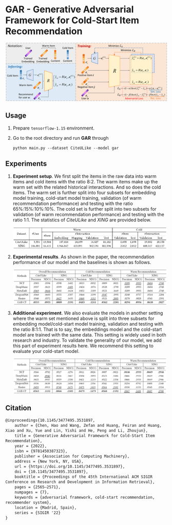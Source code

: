 # GAR - Generative Adversarial Framework for Cold-Start Item Recommendation
![GAR Framework](figure/framework.svg)

## Usage

1. Prepare `tensorflow-1.15` environment. 

2. Go to the root directory and run **GAR** through
   
      ```
     python main.py --dataset CiteULike --model gar
      ```
      
## Experiments

1. **Experiment setup**. We first split the items in the raw data into warm items and cold items with the ratio 8:2. The warm items make up the warm set with the related historical interactions. And so does the cold items. The warm set is further split into four subsets for embedding model training, cold-start model training, validation (of warm recommendation performance) and testing with the ratio 65%:15%:10%:10%. The cold set is further split into two subsets for validation (of warm recommendation performance) and testing with the ratio 1:1.
The statistics of *CiteULike* and *XING* are provided below.

    ![data](figure/data.png)

2. **Experimental results**. As shown in the paper, the recommendation performance of our model and the baselines is shown as follows.

    ![results](figure/experiment.png)

3. **Additional experiment**. We also evaluate the models in another setting where the warm set mentioned above is split into three subsets for embedding model/cold-start model training, validation and testing with the ratio 8:1:1. That is to say, the embeddings model and the cold-start model are trained with the same data. This setting is widely used in both research and industry. To validate the generality of our model, we add this part of experiment results here. We recommend this setting to evaluate your cold-start model.
    
    ![results](figure/add_experiment.png) 

## Citation 
```
@inproceedings{10.1145/3477495.3531897,
	author = {Chen, Hao and Wang, Zefan and Huang, Feiran and Huang, Xiao and Xu, Yue and Lin, Yishi and He, Peng and Li, Zhoujun},
	title = {Generative Adversarial Framework for Cold-Start Item Recommendation},
	year = {2022},
	isbn = {9781450387323},
	publisher = {Association for Computing Machinery},
	address = {New York, NY, USA},
	url = {https://doi.org/10.1145/3477495.3531897},
	doi = {10.1145/3477495.3531897},
	booktitle = {Proceedings of the 45th International ACM SIGIR Conference on Research and Development in Information Retrieval},
	pages = {2565–2571},
	numpages = {7},
	keywords = {adversarial framework, cold-start recommendation, recommender system},
	location = {Madrid, Spain},
	series = {SIGIR '22}
}
```